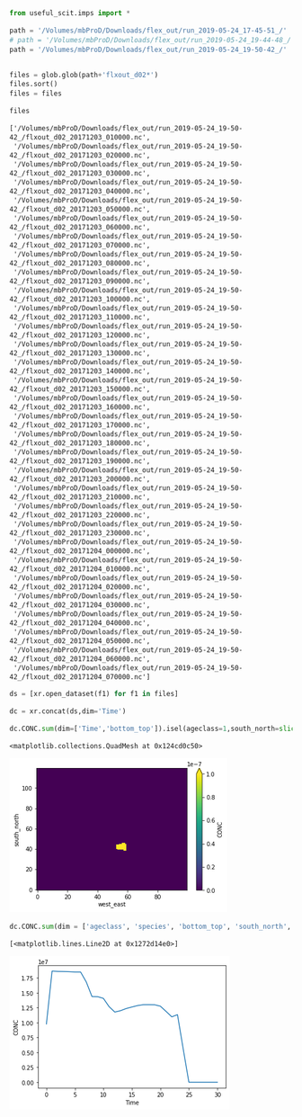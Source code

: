 ```python
from useful_scit.imps import *
```


```python
path = '/Volumes/mbProD/Downloads/flex_out/run_2019-05-24_17-45-51_/'
# path = '/Volumes/mbProD/Downloads/flex_out/run_2019-05-24_19-44-48_/'
path = '/Volumes/mbProD/Downloads/flex_out/run_2019-05-24_19-50-42_/'

```


```python

```


```python
files = glob.glob(path+'flxout_d02*')
files.sort()
files = files
```


```python
files
```




    ['/Volumes/mbProD/Downloads/flex_out/run_2019-05-24_19-50-42_/flxout_d02_20171203_010000.nc',
     '/Volumes/mbProD/Downloads/flex_out/run_2019-05-24_19-50-42_/flxout_d02_20171203_020000.nc',
     '/Volumes/mbProD/Downloads/flex_out/run_2019-05-24_19-50-42_/flxout_d02_20171203_030000.nc',
     '/Volumes/mbProD/Downloads/flex_out/run_2019-05-24_19-50-42_/flxout_d02_20171203_040000.nc',
     '/Volumes/mbProD/Downloads/flex_out/run_2019-05-24_19-50-42_/flxout_d02_20171203_050000.nc',
     '/Volumes/mbProD/Downloads/flex_out/run_2019-05-24_19-50-42_/flxout_d02_20171203_060000.nc',
     '/Volumes/mbProD/Downloads/flex_out/run_2019-05-24_19-50-42_/flxout_d02_20171203_070000.nc',
     '/Volumes/mbProD/Downloads/flex_out/run_2019-05-24_19-50-42_/flxout_d02_20171203_080000.nc',
     '/Volumes/mbProD/Downloads/flex_out/run_2019-05-24_19-50-42_/flxout_d02_20171203_090000.nc',
     '/Volumes/mbProD/Downloads/flex_out/run_2019-05-24_19-50-42_/flxout_d02_20171203_100000.nc',
     '/Volumes/mbProD/Downloads/flex_out/run_2019-05-24_19-50-42_/flxout_d02_20171203_110000.nc',
     '/Volumes/mbProD/Downloads/flex_out/run_2019-05-24_19-50-42_/flxout_d02_20171203_120000.nc',
     '/Volumes/mbProD/Downloads/flex_out/run_2019-05-24_19-50-42_/flxout_d02_20171203_130000.nc',
     '/Volumes/mbProD/Downloads/flex_out/run_2019-05-24_19-50-42_/flxout_d02_20171203_140000.nc',
     '/Volumes/mbProD/Downloads/flex_out/run_2019-05-24_19-50-42_/flxout_d02_20171203_150000.nc',
     '/Volumes/mbProD/Downloads/flex_out/run_2019-05-24_19-50-42_/flxout_d02_20171203_160000.nc',
     '/Volumes/mbProD/Downloads/flex_out/run_2019-05-24_19-50-42_/flxout_d02_20171203_170000.nc',
     '/Volumes/mbProD/Downloads/flex_out/run_2019-05-24_19-50-42_/flxout_d02_20171203_180000.nc',
     '/Volumes/mbProD/Downloads/flex_out/run_2019-05-24_19-50-42_/flxout_d02_20171203_190000.nc',
     '/Volumes/mbProD/Downloads/flex_out/run_2019-05-24_19-50-42_/flxout_d02_20171203_200000.nc',
     '/Volumes/mbProD/Downloads/flex_out/run_2019-05-24_19-50-42_/flxout_d02_20171203_210000.nc',
     '/Volumes/mbProD/Downloads/flex_out/run_2019-05-24_19-50-42_/flxout_d02_20171203_220000.nc',
     '/Volumes/mbProD/Downloads/flex_out/run_2019-05-24_19-50-42_/flxout_d02_20171203_230000.nc',
     '/Volumes/mbProD/Downloads/flex_out/run_2019-05-24_19-50-42_/flxout_d02_20171204_000000.nc',
     '/Volumes/mbProD/Downloads/flex_out/run_2019-05-24_19-50-42_/flxout_d02_20171204_010000.nc',
     '/Volumes/mbProD/Downloads/flex_out/run_2019-05-24_19-50-42_/flxout_d02_20171204_020000.nc',
     '/Volumes/mbProD/Downloads/flex_out/run_2019-05-24_19-50-42_/flxout_d02_20171204_030000.nc',
     '/Volumes/mbProD/Downloads/flex_out/run_2019-05-24_19-50-42_/flxout_d02_20171204_040000.nc',
     '/Volumes/mbProD/Downloads/flex_out/run_2019-05-24_19-50-42_/flxout_d02_20171204_050000.nc',
     '/Volumes/mbProD/Downloads/flex_out/run_2019-05-24_19-50-42_/flxout_d02_20171204_060000.nc',
     '/Volumes/mbProD/Downloads/flex_out/run_2019-05-24_19-50-42_/flxout_d02_20171204_070000.nc']




```python
ds = [xr.open_dataset(f1) for f1 in files]
```


```python
dc = xr.concat(ds,dim='Time')
```


```python
dc.CONC.sum(dim=['Time','bottom_top']).isel(ageclass=1,south_north=slice(360,480),west_east=slice(200,300)).plot(vmax=0.0000001)
```




    <matplotlib.collections.QuadMesh at 0x124cd0c50>




![png](Untitled_files/Untitled_7_1.png)



```python
dc.CONC.sum(dim = ['ageclass', 'species', 'bottom_top', 'south_north', 'west_east']).plot()
```




    [<matplotlib.lines.Line2D at 0x1272d14e0>]




![png](Untitled_files/Untitled_8_1.png)



```python

```
